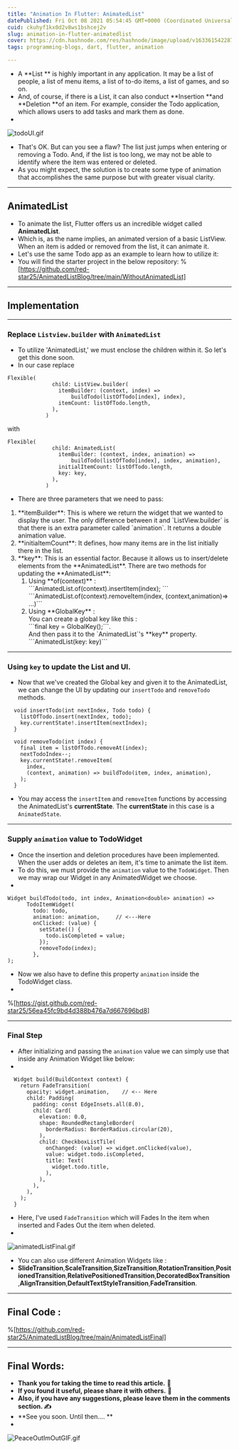 ```yaml
---
title: "Animation In Flutter: AnimatedList"
datePublished: Fri Oct 08 2021 05:54:45 GMT+0000 (Coordinated Universal Time)
cuid: ckuhyf1kx0d2v8ws1bshcej2v
slug: animation-in-flutter-animatedlist
cover: https://cdn.hashnode.com/res/hashnode/image/upload/v1633615422872/8ZUvFaWDv.gif
tags: programming-blogs, dart, flutter, animation

---
```


- A **List ** is highly important in any application. It may be a list of people, a list of menu items, a list of to-do items, a list of games, and so on.
- And, of course, if there is a List, it can also conduct **Insertion **and **Deletion **of an item. For example, consider the Todo application, which allows users to add tasks and mark them as done.
- 
![todoUI.gif](https://cdn.hashnode.com/res/hashnode/image/upload/v1633530015513/kaZyFYfPF.gif)
- That's OK. But can you see a flaw? The list just jumps when entering or removing a Todo. And, if the list is too long, we may not be able to identify where the item was entered or deleted. 
- As you might expect, the solution is to create some type of animation that accomplishes the same purpose but with greater visual clarity.

---------

## AnimatedList
- To animate the list, Flutter offers us an incredible widget called **AnimatedList**.
- Which is, as the name implies, an animated version of a basic ListView. When an item is added or removed from the list, it can animate it.
- Let's use the same Todo app as an example to learn how to utilize it:
- You will find the starter project in the below repository:
%[https://github.com/red-star25/AnimatedListBlog/tree/main/WithoutAnimatedList]
----------
## Implementation
----------
### Replace `Listview.builder` with `AnimatedList`
- To utilize 'AnimatedList,' we must enclose the children within it. So let's get this done soon.
- In our case replace 
```
Flexible(
              child: ListView.builder(
                itemBuilder: (context, index) =>
                    buildTodo(listOfTodo[index], index),
                itemCount: listOfTodo.length,
              ),
            )
```
with
```
Flexible(
              child: AnimatedList(
                itemBuilder: (context, index, animation) =>
                    buildTodo(listOfTodo[index], index, animation),
                initialItemCount: listOfTodo.length,
                key: key,
              ),
            )
```
- There are three parameters that we need to pass: 
<ol>
  <li>
**itemBuilder**: This is where we return the widget that we wanted to display the user. The only difference between it and `ListView.builder` is that there is an extra parameter called `animation`. It returns a double animation value.
</li>
  <li>
**initiaItemCount**: It defines, how many items are in the list initially there in the list.
</li>
  <li>
**key**: This is an essential factor. Because it allows us to insert/delete elements from the **AnimatedList**. There are two methods for updating the **AnimatedList**:
<ol>
<li>
Using **of(context)** : 
</br>```AnimatedList.of(context).insertItem(index); ```</br>
```AnimatedList.of(context).removeItem(index, (context,animation)=> ...)```
</li>
<li>
Using **GlobalKey** :</br>
You can create a global key like this : </br>
```final key = GlobalKey<AnimatedListState>();```. </br>
And then pass it to the `AnimatedList`'s **key** property.</br>
```AnimatedList(key: key)```
</li>
</ol>
</li>
</ol>

-------

### Using `key` to update the List and UI.
- Now that we've created the Global key and given it to the AnimatedList, we can change the UI by updating our `insertTodo` and `removeTodo` methods.
```
  void insertTodo(int nextIndex, Todo todo) {
    listOfTodo.insert(nextIndex, todo);
    key.currentState!.insertItem(nextIndex);
  }

  void removeTodo(int index) {
    final item = listOfTodo.removeAt(index);
    nextTodoIndex--;
    key.currentState!.removeItem(
      index,
      (context, animation) => buildTodo(item, index, animation),
    );
  }
``` 
- You may access the `insertItem` and `removeItem` functions by accessing the AnimatedList's **currentState**. The **currentState** in this case is a `AnimatedState`.

-------
### Supply `animation` value to TodoWidget
- Once the insertion and deletion procedures have been implemented. When the user adds or deletes an item, it's time to animate the list item.
- To do this, we must provide the `animation` value to the `TodoWidget`. Then we may wrap our Widget in any AnimatedWidget we choose.
- 
```
Widget buildTodo(todo, int index, Animation<double> animation) =>
      TodoItemWidget(
        todo: todo,
        animation: animation,     // <---Here
        onClicked: (value) {
          setState(() {
            todo.isCompleted = value;
          });
          removeTodo(index);
        },
);
```
- Now we also have to define this property `animation` inside the TodoWidget class.
- 
%[https://gist.github.com/red-star25/56ea45fc9bd4d388b476a7d667696bd8]

--------
### Final Step
- After initializing and passing the `animation` value we can simply use that inside any Animation Widget like below:
- 
```
  Widget build(BuildContext context) {
    return FadeTransition(
      opacity: widget.animation,    // <-- Here
      child: Padding(
        padding: const EdgeInsets.all(8.0),
        child: Card(
          elevation: 0.0,
          shape: RoundedRectangleBorder(
            borderRadius: BorderRadius.circular(20),
          ),
          child: CheckboxListTile(
            onChanged: (value) => widget.onClicked(value),
            value: widget.todo.isCompleted,
            title: Text(
              widget.todo.title,
            ),
          ),
        ),
      ),
    );
  }
```
- Here, I've used `FadeTransition` which will Fades In the item when inserted and Fades Out the item when deleted.
- 
![animatedListFinal.gif](https://cdn.hashnode.com/res/hashnode/image/upload/v1633614387451/dTqPQx6RR.gif)
- You can also use different Animation Widgets like :
- **SlideTransition**,**ScaleTransition**,**SizeTransition**,**RotationTransition**,**PositionedTransition**,**RelativePositionedTransition**,**DecoratedBoxTransition**,**AlignTransition**,**DefaultTextStyleTransition**,**FadeTransition**.

--------
## Final Code :
%[https://github.com/red-star25/AnimatedListBlog/tree/main/AnimatedListFinal]

--------

## Final Words:
- **Thank you for taking the time to read this article.** 🙏
- **If you found it useful, please share it with others.** 🤠
- **Also, if you have any suggestions, please leave them in the comments section. ✍️**
- **See you soon. Until then....
**
- 
![PeaceOutImOutGIF.gif](https://cdn.hashnode.com/res/hashnode/image/upload/v1633614571939/8dSfBILdS.gif)

